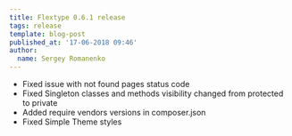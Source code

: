 ```yaml
---
title: Flextype 0.6.1 release
tags: release
template: blog-post
published_at: '17-06-2018 09:46'
author:
  name: Sergey Romanenko
---
```


* Fixed issue with not found pages status code
* Fixed Singleton classes and methods visibility changed from protected to private
* Added require vendors versions in composer.json
* Fixed Simple Theme styles
